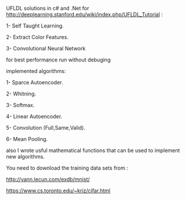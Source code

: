 # 

UFLDL solutions in c# and .Net for  http://deeplearning.stanford.edu/wiki/index.php/UFLDL_Tutorial :

1- Self Taught Learning.

2- Extract Color Features.

3- Convolutional Neural Network

for best performance run without debuging

implemented algorithms:

1- Sparce Autoencoder.

2- Whitning.

3- Softmax.

4- Linear Autoencoder.

5- Convolution (Full,Same,Valid).

6- Mean Pooling.

also I wrote usful mathematical functions that can be used to implement new algorithms.

You need to download the training data sets from :

http://yann.lecun.com/exdb/mnist/

https://www.cs.toronto.edu/~kriz/cifar.html
